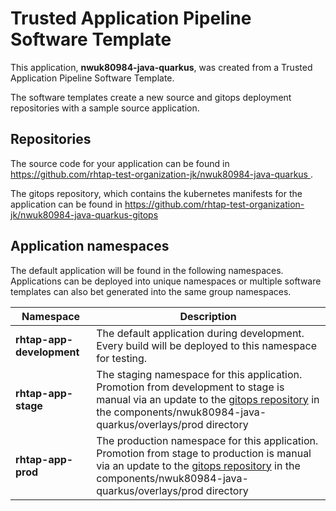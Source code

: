 # Trusted Application Pipeline Software Template

This application, **nwuk80984-java-quarkus**, was created from a Trusted Application Pipeline Software Template.

The software templates create a new source and gitops deployment repositories with a sample source application. 

## Repositories

The source code for your application can be found in [https://github.com/rhtap-test-organization-jk/nwuk80984-java-quarkus ](https://github.com/rhtap-test-organization-jk/nwuk80984-java-quarkus ).
 
The gitops repository, which contains the kubernetes manifests for the application can be found in 
[https://github.com/rhtap-test-organization-jk/nwuk80984-java-quarkus-gitops ](https://github.com/rhtap-test-organization-jk/nwuk80984-java-quarkus-gitops ) 

## Application namespaces 

The default application will be found in the following namespaces. Applications can be deployed into unique namespaces or multiple software templates can also bet generated into the same group namespaces.  

|  Namespace   |  Description   |  
| -------- | -------- |   
| **rhtap-app-development** | The default application during development. Every build will be deployed to this namespace for testing. | 
| **rhtap-app-stage** | The staging namespace for this application. Promotion from development to stage is manual via an update to the [gitops repository](https://github.com/rhtap-test-organization-jk/nwuk80984-java-quarkus-gitops ) in the components/nwuk80984-java-quarkus/overlays/prod directory |  
| **rhtap-app-prod** | The production namespace for this application. Promotion from stage to production is manual via an update to the [gitops repository](https://github.com/rhtap-test-organization-jk/nwuk80984-java-quarkus-gitops ) in the components/nwuk80984-java-quarkus/overlays/prod directory | 